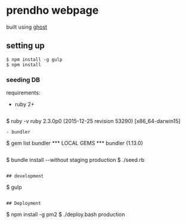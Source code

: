 # prendho webpage

built using [ghost](https://ghost.org)

## setting up

```
$ npm install -g gulp
$ npm install
```

### seeding DB

requirements:
- ruby 2+
  ```
$ ruby -v
ruby 2.3.0p0 (2015-12-25 revision 53290) [x86_64-darwin15]
  ```
- bundler
  ```
$ gem list bundler
*** LOCAL GEMS ***
bundler (1.13.0)
  ```

```
$ bundle install --without staging production
$ ./seed.rb
```

## development

```
$ gulp
```

## Deployment

```
$ npm install -g pm2
$ ./deploy.bash production
```
